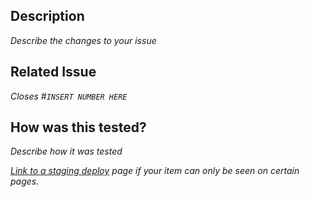 ## Description

*Describe the changes to your issue*

## Related Issue

*Closes #`INSERT NUMBER HERE`*

## How was this tested?

*Describe how it was tested*

*[Link to a staging deploy](#) page if your item can only be seen on certain pages.*

